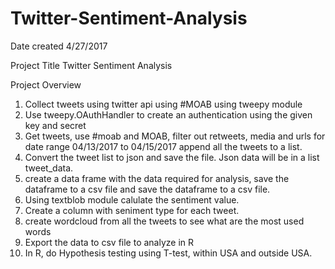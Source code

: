 ﻿# Twitter-Sentiment-Analysis
Date created
4/27/2017

Project Title
Twitter Sentiment Analysis

Project Overview
1. Collect tweets using twitter api using #MOAB using tweepy module
2. Use tweepy.OAuthHandler to create an authentication using the given key and secret
3. Get tweets, use #moab and MOAB, filter out retweets, media and urls for date range 04/13/2017 to 04/15/2017
   append all the tweets to a list.
4. Convert the tweet list to json and save the file. Json data will be in a list tweet_data.
5. create a data frame with the data required for analysis, save the dataframe to a csv file and save the dataframe to a csv file.
6. Using textblob module calulate the sentiment value.
7. Create a column with seniment type for each tweet.
8. create wordcloud from all the tweets to see what are the most used words
9. Export the data to csv file to analyze in R
10. In R, do Hypothesis testing using T-test, within USA and outside USA.
